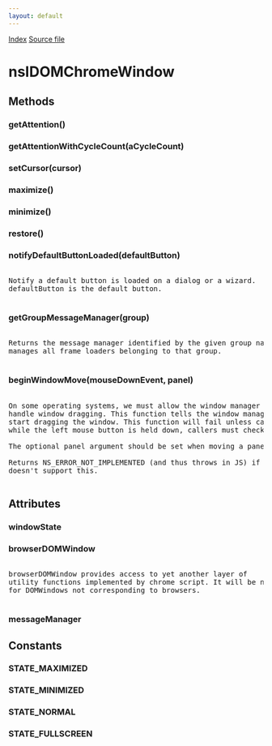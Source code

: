 ```yaml
---
layout: default
---
```

<div id='links'><a href="../index.html">Index</a>
<a href="http://dxr.mozilla.org/mozilla-central/source/dom/interfaces/base/nsIDOMChromeWindow.idl">Source file</a>
</div>

# nsIDOMChromeWindow #

## Methods ##

### getAttention() ###

### getAttentionWithCycleCount(aCycleCount) ###

### setCursor(cursor) ###

### maximize() ###

### minimize() ###

### restore() ###

### notifyDefaultButtonLoaded(defaultButton) ###
<pre>  
Notify a default button is loaded on a dialog or a wizard.  
defaultButton is the default button.  
  
</pre>
### getGroupMessageManager(group) ###
<pre>  
Returns the message manager identified by the given group name that  
manages all frame loaders belonging to that group.  
  
</pre>
### beginWindowMove(mouseDownEvent, panel) ###
<pre>  
On some operating systems, we must allow the window manager to  
handle window dragging. This function tells the window manager to  
start dragging the window. This function will fail unless called  
while the left mouse button is held down, callers must check this.  
  
The optional panel argument should be set when moving a panel.  
  
Returns NS_ERROR_NOT_IMPLEMENTED (and thus throws in JS) if the OS  
doesn't support this.  
  
</pre>
## Attributes ##

### windowState ###

### browserDOMWindow ###
<pre>  
browserDOMWindow provides access to yet another layer of  
utility functions implemented by chrome script. It will be null  
for DOMWindows not corresponding to browsers.  
  
</pre>
### messageManager ###

## Constants ##

### STATE_MAXIMIZED ###

### STATE_MINIMIZED ###

### STATE_NORMAL ###

### STATE_FULLSCREEN ###
